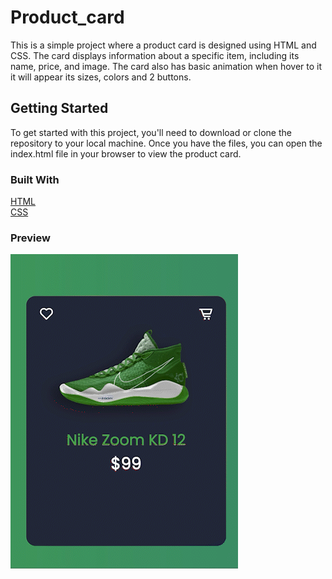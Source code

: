 # Product_card

This is a simple project where a product card is designed using HTML and CSS. The card displays information about a specific item, including its name, price, and image. The card also has basic animation when hover to it it will appear its sizes, colors and 2 buttons.

## Getting Started
To get started with this project, you'll need to download or clone the repository to your local machine. Once you have the files, you can open the index.html file in your browser to view the product card.

### Built With
[HTML](https://developer.mozilla.org/en-US/docs/Web/HTML)<br />
[CSS](https://developer.mozilla.org/en-US/docs/Web/CSS)<br />

### Preview
![Product card preview](https://github.com/LDangDev/Product_card/blob/main/demo_AdobeExpress.gif)
